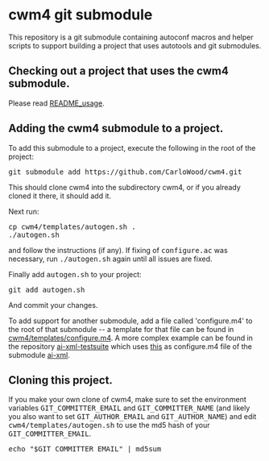 # cwm4 git submodule

This repository is a git submodule containing
autoconf macros and helper scripts to support
building a project that uses autotools and
git submodules.

## Checking out a project that uses the cwm4 submodule.

Please read [README_usage](https://github.com/CarloWood/cwm4/blob/master/README_usage.md).

## Adding the cwm4 submodule to a project.

To add this submodule to a project, execute the following
in the root of the project:

<pre>
git submodule add https://github.com/CarloWood/cwm4.git
</pre>

This should clone cwm4 into the subdirectory cwm4, or
if you already cloned it there, it should add it.

Next run:

<pre>
cp cwm4/templates/autogen.sh .
./autogen.sh
</pre>

and follow the instructions (if any). If fixing of <tt>configure.ac</tt>
was necessary, run <tt>./autogen.sh</tt> again until all issues are fixed.

Finally add <tt>autogen.sh</tt> to your project:

<pre>
git add autogen.sh
</pre>

And commit your changes.

To add support for another submodule, add a file called 'configure.m4'
to the root of that submodule -- a template for that file can be
found in [cwm4/templates/configure.m4](https://github.com/CarloWood/cwm4/blob/master/templates/configure.m4).
A more complex example can be found in the repository
[ai-xml-testsuite](https://github.com/CarloWood/ai-xml-testsuite) which
uses [this](https://github.com/CarloWood/ai-xml/blob/master/configure.m4) as configure.m4
file of the submodule [ai-xml](https://github.com/CarloWood/ai-xml).

## Cloning this project.

If you make your own clone of cwm4, make sure to set the
environment variables <tt>GIT_COMMITTER_EMAIL</tt> and
<tt>GIT_COMMITTER_NAME</tt> (and likely you also want
to set <tt>GIT_AUTHOR_EMAIL</tt> and <tt>GIT_AUTHOR_NAME</tt>)
and edit <tt>cwm4/templates/autogen.sh</tt> to use the
md5 hash of your <tt>GIT_COMMITTER_EMAIL</tt>.

<pre>
echo "$GIT_COMMITTER_EMAIL" | md5sum
</pre>
